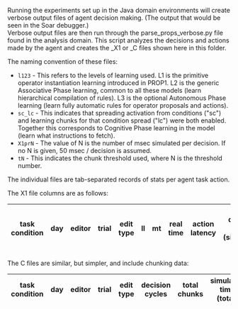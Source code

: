 Running the experiments set up in the Java domain environments will create verbose output files of agent decision making. (The output that would be seen in the Soar debugger.)  
Verbose output files are then run through the parse_props_verbose.py file found in the analysis domain. This script analyzes the decisions and actions made by the agent and creates the _X1 or _C files shown here in this folder.

The naming convention of these files:  
* `l123` - This refers to the levels of learning used. L1 is the primitive operator instantiation learning introduced in PROP1. L2 is the generic Associative Phase learning, common to all these models (learn hierarchical compilation of rules). L3 is the optional Autonomous Phase learning (learn fully automatic rules for operator proposals and actions).  
* `sc_lc` - This indicates that spreading activation from conditions ("sc") and learning chunks for that condition spread ("lc") were both enabled. Together this corresponds to Cognitive Phase learning in the model (learn what instructions to fetch).
* `X1prN` - The value of N is the number of msec simulated per decision. If no N is given, 50 msec / decision is assumed.  
* `tN` - This indicates the chunk threshold used, where N is the threshold number.

The individual files are tab-separated records of stats per agent task action. 

The X1 file columns are as follows:

| task condition | day | editor | trial | edit type | ll | mt | real time | action latency | decision cycles (simulated) | simulated time (decisions + retrievals) | #LTM retrievals | #failed instruction fetches |  
| --- | --- | --- | --- | --- | --- | --- | --- | --- | --- | --- | --- | --- |  

The C files are similar, but simpler, and include chunking data:

| task condition | day | editor | trial | edit type | decision cycles | total chunks | simulated time (total) |  
| --- | --- | --- | --- | --- | --- | --- | --- |
